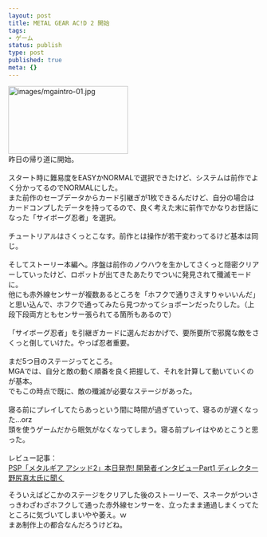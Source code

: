 ```yaml
---
layout: post
title: METAL GEAR AC!D 2 開始
tags:
- ゲーム
status: publish
type: post
published: true
meta: {}
---
```

<p> <img width="240" height="136" border="0" src="http://wo.skr.jp/images/uploads/mgaintro-01.jpg" alt="images/mgaintro-01.jpg" /><br /> 昨日の帰り道に開始。<br /><br />スタート時に難易度をEASYかNORMALで選択できたけど、システムは前作でよく分かってるのでNORMALにした。<br />また前作のセーブデータからカード引継ぎが1枚できるんだけど、自分の場合はカードコンプしたデータを持ってるので、良く考えた末に前作でかなりお世話になった「サイボーグ忍者」を選択。<br /><br />チュートリアルはさくっとこなす。前作とは操作が若干変わってるけど基本は同じ。<br /><br />そしてストーリー本編へ。序盤は前作のノウハウを生かしてさくっと隠密クリアーしていったけど、ロボットが出てきたあたりでついに発見されて殲滅モードに。<br />他にも赤外線センサーが複数あるところを「ホフクで通りさえすりゃいいんだ」と思い込んで、ホフクで通ってみたら見つかってショボーンだったりした。（上段下段両方ともセンサー張られてる箇所もあるので）<br /><br />「サイボーグ忍者」を引継ぎカードに選んだおかげで、要所要所で邪魔な敵をさくっと倒していけた。やっぱ忍者重要。<br /><br />まだ5つ目のステージってところ。<br />MGAでは、自分と敵の動く順番を良く把握して、それを計算して動いていくのが基本。<br />でもこの時点で既に、敵の殲滅が必要なステージがあった。<br /><br />寝る前にプレイしてたらあっという間に時間が過ぎていって、寝るのが遅くなった&hellip;orz<br />頭を使うゲームだから眠気がなくなってしまう。寝る前プレイはやめとこうと思った。<br /> <br /> レビュー記事：<br /> <a title="PSP「メタルギア アシッド2」本日発売! 開発者インタビューPart1 ディレクター野尻真太氏に聞く" href="http://www.watch.impress.co.jp/game/docs/20051208/mga.htm">PSP「メタルギア アシッド2」本日発売! 開発者インタビューPart1 ディレクター野尻真太氏に聞く</a> </p>

<!--more-->
<p>そういえばどこかのステージをクリアした後のストーリーで、スネークがついさっきわざわざホフクして通った赤外線センサーを、立ったまま通過しまくってたところに気づいてしまいやや萎え。ｗ<br />まあ制作上の都合なんだろうけどね。<br /></p>
